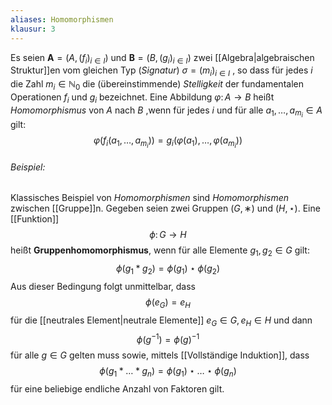 ```yaml
---
aliases: Homomorphismen
klausur: 3
---
```

Es seien ${\displaystyle {\boldsymbol {A}}=(A,(f_{i})_{i\in I})}$ und ${\displaystyle {\boldsymbol {B}}=(B,(g_{i})_{i\in I})}$ zwei [[Algebra|algebraischen Struktur]]en vom gleichen Typ (*Signatur*) ${\displaystyle \sigma =(m_{i})_{i\in I}}$  , so dass für jedes $i$ die Zahl $m_{i}\in \mathbb {N} _{0}$ die (übereinstimmende) *Stelligkeit* der fundamentalen Operationen $f_i$ und $g_i$ bezeichnet. Eine Abbildung $\varphi \colon A\to B$ heißt _Homomorphismus_ von $A$ nach $B$ ,wenn für jedes $i$ und für alle $a_{1},\ldots ,a_{m_{i}}\in A$ gilt:  $$\varphi (f_{i}(a_{1},\ldots ,a_{m_{i}}))=g_{i}(\varphi (a_{1}),\ldots ,\varphi (a_{m_{i}}))$$

###### Beispiel:

Klassisches Beispiel von *Homomorphismen* sind *Homomorphismen* zwischen [[Gruppe]]n. Gegeben seien zwei Gruppen $( G , ∗ )$  und $( H , ⋆ )$. Eine [[Funktion]]
$$\phi \colon G\to H$$
heißt **Gruppenhomomorphismus**, wenn für alle Elemente $g_{1},g_{2}\in G$ gilt:
$$\phi (g_{1}*g_{2})=\phi (g_{1})\star \phi (g_{2})$$
Aus dieser Bedingung folgt unmittelbar, dass
$$\phi (e_{G})=e_{H}$$
für die [[neutrales Element|neutrale Elemente]] $e_{G}\in G,e_{H}\in H$ und dann
$$\phi (g^{-1})=\phi (g)^{-1}$$
für alle $g ∈ G$ gelten muss sowie, mittels [[Vollständige Induktion]], dass
$$\phi (g_{1}*\ldots *g_{n})=\phi (g_{1})\star \ldots \star \phi (g_{n})$$
für eine beliebige endliche Anzahl von Faktoren gilt.